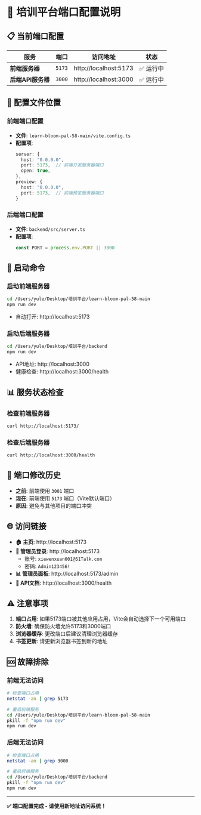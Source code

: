 # 🚀 培训平台端口配置说明

## 📋 当前端口配置

| 服务 | 端口 | 访问地址 | 状态 |
|------|------|----------|------|
| **前端服务器** | `5173` | http://localhost:5173 | ✅ 运行中 |
| **后端API服务器** | `3000` | http://localhost:3000 | ✅ 运行中 |

## 🔧 配置文件位置

### 前端端口配置
- **文件**: `learn-bloom-pal-58-main/vite.config.ts`
- **配置项**: 
  ```typescript
  server: {
    host: "0.0.0.0",
    port: 5173,  // 前端开发服务器端口
    open: true,
  },
  preview: {
    host: "0.0.0.0", 
    port: 5173,  // 前端预览服务器端口
  }
  ```

### 后端端口配置
- **文件**: `backend/src/server.ts`
- **配置项**: 
  ```typescript
  const PORT = process.env.PORT || 3000
  ```

## 🚀 启动命令

### 启动前端服务器
```bash
cd /Users/yule/Desktop/培训平台/learn-bloom-pal-58-main
npm run dev
```
- 自动打开: http://localhost:5173

### 启动后端服务器
```bash
cd /Users/yule/Desktop/培训平台/backend
npm run dev
```
- API地址: http://localhost:3000
- 健康检查: http://localhost:3000/health

## 📊 服务状态检查

### 检查前端服务器
```bash
curl http://localhost:5173/
```

### 检查后端服务器
```bash
curl http://localhost:3000/health
```

## 🔄 端口修改历史

- **之前**: 前端使用 `3001` 端口
- **现在**: 前端使用 `5173` 端口（Vite默认端口）
- **原因**: 避免与其他项目的端口冲突

## 🌐 访问链接

- **🏠 主页**: http://localhost:5173
- **👤 管理员登录**: http://localhost:5173 
  - 账号: `xiewenxuan001@51Talk.com`
  - 密码: `Admin123456!`
- **📊 管理员面板**: http://localhost:5173/admin
- **🔧 API文档**: http://localhost:3000/health

## ⚠️ 注意事项

1. **端口占用**: 如果5173端口被其他应用占用，Vite会自动选择下一个可用端口
2. **防火墙**: 确保防火墙允许5173和3000端口
3. **浏览器缓存**: 更改端口后建议清理浏览器缓存
4. **书签更新**: 请更新浏览器书签到新的地址

## 🆘 故障排除

### 前端无法访问
```bash
# 检查端口占用
netstat -an | grep 5173

# 重启前端服务
cd /Users/yule/Desktop/培训平台/learn-bloom-pal-58-main
pkill -f "npm run dev"
npm run dev
```

### 后端无法访问
```bash
# 检查端口占用
netstat -an | grep 3000

# 重启后端服务
cd /Users/yule/Desktop/培训平台/backend
pkill -f "npm run dev"
npm run dev
```

---

**✅ 端口配置完成 - 请使用新地址访问系统！**
